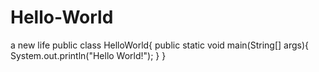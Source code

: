 # Hello-World
a new life
public class HelloWorld{
       public static void main(String[] args){
               System.out.println("Hello World!");
       }
}
